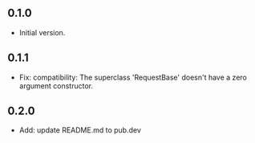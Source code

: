 ## 0.1.0

- Initial version.

## 0.1.1

- Fix: compatibility: The superclass 'RequestBase' doesn't have a zero argument constructor.

## 0.2.0

- Add: update README.md to pub.dev